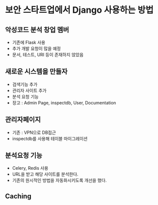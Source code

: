 # 보안 스타트업에서 Django 사용하는 방법

## 악성코드 분석 창업 멤버
- 기존에 Flask 사용
- 추가 개발 요청이 많을 예정
- 문서, 테스트, URI 등이 존재하지 않았음

## 새로운 시스템을 만들자
- 검색기능 추가
- 관리자 사이트 추가
- 분석 요청 기능
- 장고 : Admin Page, inspectdb, User, Documentation

## 관리자페이지
- 기존 : VPN으로 DB접근
- inspectdb를 사용해 테이블 마이그레이션

## 분석요청 기능
- Celery, Redis 사용
- URL을 받고 해당 사이트를 분석한다.
- 기존의 원시적인 방법을 자동화시키도록 개선을 했다.

## Caching
